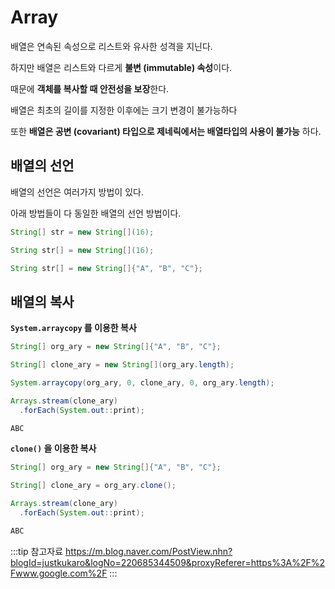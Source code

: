 # Array

배열은 연속된 속성으로 리스트와 유사한 성격을 지닌다.

하지만 배열은 리스트와 다르게 **불변 (immutable) 속성**이다.

때문에 **객체를 복사할 때 안전성을 보장**한다.

배열은 최초의 길이를 지정한 이후에는 크기 변경이 불가능하다

또한 **배열은 공변 (covariant) 타입으로 제네릭에서는 배열타입의 사용이 불가능** 하다.

## 배열의 선언

배열의 선언은 여러가지 방법이 있다.

아래 방법들이 다 동일한 배열의 선언 방법이다.

```java
String[] str = new String[](16);
```

```java
String str[] = new String[](16);
```

```java
String str[] = new String[]{"A", "B", "C"};
```

## 배열의 복사

**`System.arraycopy` 를 이용한 복사**

```java
String[] org_ary = new String[]{"A", "B", "C"};

String[] clone_ary = new String[](org_ary.length);

System.arraycopy(org_ary, 0, clone_ary, 0, org_ary.length);

Arrays.stream(clone_ary)
  .forEach(System.out::print);
```

```bash
ABC
```

**`clone()` 을 이용한 복사**

```java
String[] org_ary = new String[]{"A", "B", "C"};

String[] clone_ary = org_ary.clone();

Arrays.stream(clone_ary)
  .forEach(System.out::print);
```

```bash
ABC
```

:::tip 참고자료
<https://m.blog.naver.com/PostView.nhn?blogId=justkukaro&logNo=220685344509&proxyReferer=https%3A%2F%2Fwww.google.com%2F>
:::
